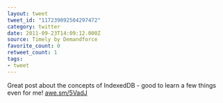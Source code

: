 ```yaml
---
layout: tweet
tweet_id: "117239092504297472"
category: twitter
date: 2011-09-23T14:09:12.000Z
source: Timely by Demandforce
favorite_count: 0
retweet_count: 1
tags:
- tweet
---
```


Great post about the concepts of IndexedDB - good to learn a few things even for me! [awe.sm/5VadJ](http://awe.sm/5VadJ)
